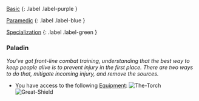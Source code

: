 
[Basic](Game/Progress#Basic)
{: .label .label-purple }

[Paramedic](Game/Paramedic)
{: .label .label-blue }

[Specialization](Game/Progress#Specialization)
{: .label .label-green }
### Paladin
*You've got front-line combat training, understanding that the best way to keep people alive is to prevent injury in the first place. There are two ways to do that, mitigate incoming injury, and remove the sources.*
* You have access to the following [Equipment](Core/Equipment):
![The-Torch](Game/Blocks/The-Torch)
![Great-Shield](Game/Blocks/Great-Shield)